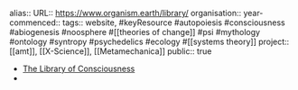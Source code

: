 alias::
URL:: https://www.organism.earth/library/
organisation::
year-commenced::
tags:: website, #keyResource #autopoiesis #consciousness #abiogenesis #noosphere #[[theories of change]] #psi #mythology #ontology #syntropy #psychedelics #ecology #[[systems theory]]
project:: [[amt]], [[X-Science]], [[Metamechanica]] 
public:: true

- [The Library of Consciousness](https://www.organism.earth/library/)
-